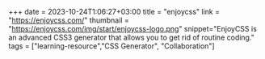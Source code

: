 +++
date = 2023-10-24T1:06:27+03:00
title = "enjoycss"
link = "https://enjoycss.com/"
thumbnail = "https://enjoycss.com/img/start/enjoycss-logo.png"
snippet="EnjoyCSS is an advanced CSS3 generator that allows you to get rid of routine coding."
tags = ["learning-resource","CSS Generator", "Collaboration"]
